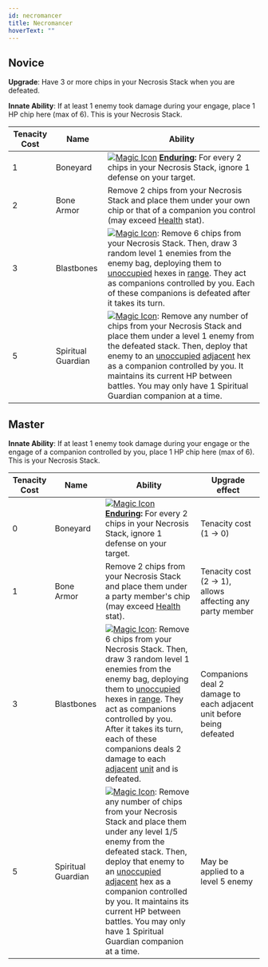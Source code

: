 ```yaml
---
id: necromancer
title: Necromancer
hoverText: ""
---
```


## Novice

**Upgrade**: Have 3 or more chips in your Necrosis Stack when you are defeated.

**Innate Ability**: If at least 1 enemy took damage during your engage, place 1 HP chip here (max of 6). This is your Necrosis Stack.

| Tenacity Cost | Name               | Ability                                                                                                                                                                                                                                                                                                                                                                                                                                                                       |
| ------------- | ------------------ | ----------------------------------------------------------------------------------------------------------------------------------------------------------------------------------------------------------------------------------------------------------------------------------------------------------------------------------------------------------------------------------------------------------------------------------------------------------------------------- |
| 1             | Boneyard           | [<img src="/icons/magic.svg" alt="Magic Icon" class="icon-svg" />](docs/battles/battle-forms/magic) **[Enduring](/docs/glossary/enduring):** For every 2 chips in your Necrosis Stack, ignore 1 defense on your target.                                                                                                                                                                                                                                                       |
| 2             | Bone Armor         | Remove 2 chips from your Necrosis Stack and place them under your own chip or that of a companion you control (may exceed [Health](/docs/adventurer/stats/health) stat).                                                                                                                                                                                                                                                                                                      |
| 3             | Blastbones         | [<img src="/icons/magic.svg" alt="Magic Icon" class="icon-svg" />](docs/battles/battle-forms/magic): Remove 6 chips from your Necrosis Stack. Then, draw 3 random level 1 enemies from the enemy bag, deploying them to [unoccupied](/docs/glossary/occupied) hexes in [range](/docs/glossary/range). They act as companions controlled by you. Each of these companions is defeated after it takes its turn.                                                                 |
| 5             | Spiritual Guardian | [<img src="/icons/magic.svg" alt="Magic Icon" class="icon-svg" />](docs/battles/battle-forms/magic): Remove any number of chips from your Necrosis Stack and place them under a level 1 enemy from the defeated stack. Then, deploy that enemy to an [unoccupied](/docs/glossary/occupied) [adjacent](/docs/glossary/adjacent) hex as a companion controlled by you. It maintains its current HP between battles. You may only have 1 Spiritual Guardian companion at a time. |

## Master

**Innate Ability**: If at least 1 enemy took damage during your engage or the engage of a companion controlled by you, place 1 HP chip here (max of 6). This is your Necrosis Stack.

| Tenacity Cost | Name               | Ability                                                                                                                                                                                                                                                                                                                                                                                                                                                                                                   | Upgrade effect                                                       |
| ------------- | ------------------ | --------------------------------------------------------------------------------------------------------------------------------------------------------------------------------------------------------------------------------------------------------------------------------------------------------------------------------------------------------------------------------------------------------------------------------------------------------------------------------------------------------- | -------------------------------------------------------------------- |
| 0             | Boneyard           | [<img src="/icons/magic.svg" alt="Magic Icon" class="icon-svg" />](docs/battles/battle-forms/magic) **[Enduring](/docs/glossary/enduring):** For every 2 chips in your Necrosis Stack, ignore 1 defense on your target.                                                                                                                                                                                                                                                                                   | Tenacity cost<br/>(1 → 0)                                            |
| 1             | Bone Armor         | Remove 2 chips from your Necrosis Stack and place them under a party member's chip (may exceed [Health](/docs/adventurer/stats/health) stat).                                                                                                                                                                                                                                                                                                                                                             | Tenacity cost (2 → 1), allows affecting any party member             |
| 3             | Blastbones         | [<img src="/icons/magic.svg" alt="Magic Icon" class="icon-svg" />](docs/battles/battle-forms/magic): Remove 6 chips from your Necrosis Stack. Then, draw 3 random level 1 enemies from the enemy bag, deploying them to [unoccupied](/docs/glossary/occupied) hexes in [range](/docs/glossary/range). They act as companions controlled by you. After it takes its turn, each of these companions deals 2 damage to each [adjacent](/docs/glossary/adjacent) [unit](/docs/glossary/unit) and is defeated. | Companions deal 2 damage to each adjacent unit before being defeated |
| 5             | Spiritual Guardian | [<img src="/icons/magic.svg" alt="Magic Icon" class="icon-svg" />](docs/battles/battle-forms/magic): Remove any number of chips from your Necrosis Stack and place them under any level 1/5 enemy from the defeated stack. Then, deploy that enemy to an [unoccupied](/docs/glossary/occupied) [adjacent](/docs/glossary/adjacent) hex as a companion controlled by you. It maintains its current HP between battles. You may only have 1 Spiritual Guardian companion at a time.                         | May be applied to a level 5 enemy                                    |
